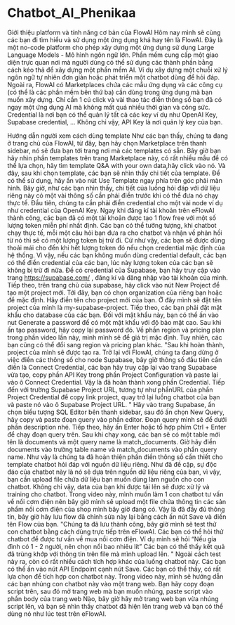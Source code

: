 # Chatbot_AI_Phenikaa
Giới thiệu platform và tính năng cơ bản của FlowAI
Hôm nay mình sẽ cùng các bạn đi tìm hiểu và sử dụng một ứng dụng khá hay tên là FlowAI. Đây là một no-code platform cho phép xây dựng một ứng dụng sử dụng Large Language Models - Mô hình ngôn ngữ lớn. Phần mềm cung cấp một giao diện trực quan nơi mà người dùng có thể sử dụng các thành phần bằng cách kéo thả để xây dựng một phần mềm AI. Ví dụ xây dựng một chuỗi xử lý ngôn ngữ tự nhiên đơn giản hoặc phát triển một chatbot dùng để hỏi đáp. Ngoài ra, FlowAI có Marketplaces chứa các mẫu ứng dụng và các công cụ (có thể là các phần mềm bên thứ ba) cần dùng trong ứng dụng mà bạn muốn xây dựng. Chỉ cần 1 cú click và vài thao tác điền thông số bạn đã có ngay một ứng dụng AI mà không mất quá nhiều thời gian và công sức. Credential là nơi bạn có thể quản lý tất cả các key ví dụ như OpenAI Key, Supabase credential, … Không chỉ vậy, API Key là nơi quản lý key của bạn.

Hướng dẫn người xem cách dùng template
Như các bạn thấy, chúng ta đang ở trang chủ của FlowAI, từ đây, bạn hãy chọn Marketplace trên thanh sidebar, nó sẽ đưa bạn tới trang nơi mà các templates có sẵn. Bây giờ bạn hãy nhìn phần templates trên trang Marketplace này, có rất nhiều mẫu để có thể lựa chọn, hãy tìm template Q&A with your own data,hãy click vào nó.
Và đây, sau khi chọn template, các bạn sẽ nhìn thấy chi tiết của template. Để có thể sử dụng, hãy ấn vào nút Use Template ngay phía trên góc phải màn hình. Bây giờ, như các bạn nhìn thấy, chi tiết của luồng hỏi đáp với dữ liệu riêng này có một vài thông số cần phải điền trước khi có thể đưa nó chạy thực tế.
Đầu tiên,  chúng ta cần phải điền credential cho một vài node ví dụ như credential của OpenAI Key. Ngay khi đăng kí tài khoản trên eFlowAI thành công, các bạn đã có một tài khoản được tạo 1 flow free với một số lượng token miễn phí nhất định. Các bạn có thể tưởng tượng, khi chatbot chạy thực tế, mỗi một câu hỏi bạn đưa ra cho chatbot và nhận về phản hồi từ nó thì sẽ có một lượng token bị trừ đi. Cứ như vậy, các bạn sẽ được dùng thoải mái cho đến khi hết lượng token đó nếu chọn credential mặc định của hệ thống. Vì vậy,  nếu các bạn không muốn dùng credential default, các bạn có thể điền credential của các bạn, lúc này lượng token của các bạn sẽ không bị trừ đi nữa.
Để có credential của Supabase, bạn hãy truy cập vào trang https://supabase.com/ , đăng kí và đăng nhập vào tài khoản của mình. Tiếp theo, trên trang chủ của supabase, hãy click vào nút New Project để tạo một project mới.
Tới đây, bạn có chọn organization của riêng bạn hoặc để mặc định. Hãy điền tên cho project mới của bạn. Ở đây mình sẽ đặt tên project của mình là my-supabase-project. Tiếp theo, các bạn phải đặt mật khẩu cho database của các bạn. Đối với mật khẩu này, bạn có thể ấn vào nut Generate a password để có một mật khẩu với độ bảo mật cao. Sau khi ấn tạo password, hãy copy lại password đó. Về phần region và pricing plan trong phần video lần này, mình mình sẽ để giá trị mặc định. Tuy nhiên, các bạn cũng có thể đổi sang region và pricing plan khác.
"Sau khi hoàn thành, project của mình sẽ được tạo ra. 
Trở lại với FlowAI, chúng ta đang dừng ở việc điền các thông số cho node Supabase, bây giờ thông số đầu tiên cần điền là Connect Credential, các bạn hãy truy cập lại vào trang Supabase vừa tạo, copy phần API Key trong phần Project Configuration và paste lại vào ô Connect Credential. Vậy là đã hoàn thành xong phần Credential. Tiếp đến với trường Supabase Project URL, tương tự như phầnURL của phần Project Credential để copy link project, quay trở lại luồng chatbot của bạn và paste nó vào ô Supabase Project URL.
"
Hãy vào trang Supabase, ấn chọn biểu tượng SQL Editor bên thanh sidebar, sau đó ấn chọn New Query, hãy copy và paste đoạn query vào phần editor. Đoạn query mình sẽ để dưới phần description nhé. Tiếp theo, hãy ấn Enter hoặc tổ hợp phím Ctrl + Enter để chạy đoạn query trên. 
Sau khi chạy xong, các bạn sẽ có một table mới tên là documents và một query name là match_documents. Giờ hãy điền documents vào trường table name và match_documents vào phần query name. Như vậy là chúng ta đã hoàn thiện phần điền thông số cần thiết cho template chatbot hỏi đáp với nguồn dữ liệu riêng.
Như đã đề cập, sự độc đáo của chatbot này là nó sẽ dựa trên nguồn dữ liệu riêng của bạn, vì vậy, bạn cần upload file chứa dữ liệu bạn muốn dùng làm nguồn cho con chatbot. Không chỉ vậy, data của bạn khi được tải lên sẽ được xử lý và training cho chatbot. Trong video này, mình muốn làm 1 con chatbot tư vấn về nồi cơm điện nên bây giờ mình sẽ upload một file chứa thông tin các sản phẩm nồi cơm điện của shop mình bây giờ đang có.
Vậy là đã đầy đủ thông tin, bây giờ hãy lưu flow đã chỉnh sửa này lại bằng cách ấn nút Save và điền tên Flow của bạn.
"Chúng ta đã lưu thành công, bây giờ mình sẽ test thử con chatbot bằng cách dùng trực tiếp trên eFlowAI.
Các bạn có thể hỏi thử chatbot để được tư vấn về mua nồi cơm điện. Ví dụ mình sẽ hỏi “Nếu gia đình có 1 - 2 người, nên chọn nồi bao nhiêu lít” Các bạn có thể thấy kết quả đã trùng khớp với thông tin trên file mà mình upload lên.
"
Ngoài cách test này ra, còn có rất nhiều cách tích hợp khác của luồng chatbot này. Các bạn có thể ấn vào nút API Endpoint cạnh nút Save. Các bạn có thể thấy, có rất lựa chọn để tích hợp con chatbot này. Trong video này, mình sẽ hướng dẫn các bạn nhúng con chatbot này vào một trang web.
Bạn hãy copy đoạn script trên, sau đó mở trang web mà bạn muốn nhúng, paste script vào phần body của trang web
Nào, bây giờ hãy mở trang web bạn vừa nhúng script lên, và bạn sẽ nhìn thấy chatbot đã hiện lên trang web và bạn có thể dùng nó như lúc test trên eFlowAI.












